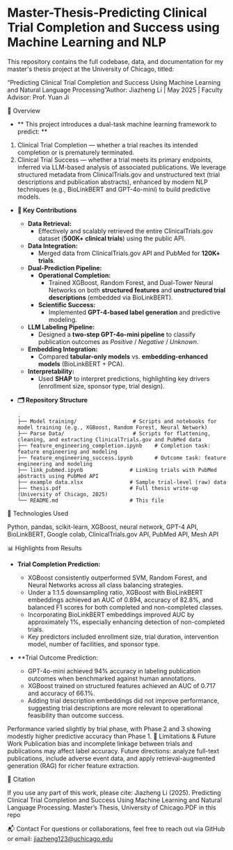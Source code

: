 # Master-Thesis-Predicting Clinical Trial Completion and Success using Machine Learning and NLP

This repository contains the full codebase, data, and documentation for my master's thesis project at the University of Chicago, titled:

“Predicting Clinical Trial Completion and Success Using Machine Learning and Natural Language Processing”Author: Jiazheng Li | May 2025 | Faculty Advisor: Prof. Yuan Ji

📘 Overview

- ** This project introduces a dual-task machine learning framework to predict: **
1. Clinical Trial Completion — whether a trial reaches its intended completion or is prematurely terminated.
2. Clinical Trial Success — whether a trial meets its primary endpoints, inferred via LLM-based analysis of associated publications.
We leverage structured metadata from ClinicalTrials.gov and unstructured text (trial descriptions and publication abstracts), enhanced by modern NLP techniques (e.g., BioLinkBERT and GPT-4o-mini) to build predictive models.

- **🧠 Key Contributions**  
  - **Data Retrieval:**  
    - Effectively and scalably retrieved the entire ClinicalTrials.gov dataset (**500K+ clinical trials**) using the public API.  
  - **Data Integration:**  
    - Merged data from ClinicalTrials.gov API and PubMed for **120K+ trials**.  
  - **Dual-Prediction Pipeline:**  
    - **Operational Completion:**  
      - Trained XGBoost, Random Forest, and Dual-Tower Neural Networks on both **structured features** and **unstructured trial descriptions** (embedded via BioLinkBERT).  
    - **Scientific Success:**  
      - Implemented **GPT-4-based label generation** and predictive modeling.  
  - **LLM Labeling Pipeline:**  
    - Designed a **two-step GPT-4o-mini pipeline** to classify publication outcomes as *Positive* / *Negative* / *Unknown*.  
  - **Embedding Integration:**  
    - Compared **tabular-only models** vs. **embedding-enhanced models** (BioLinkBERT + PCA).  
  - **Interpretability:**  
    - Used **SHAP** to interpret predictions, highlighting key drivers (enrollment size, sponsor type, trial design).  

- **🗂️ Repository Structure**  
  ```
  .
  ├── Model training/                  # Scripts and notebooks for model training (e.g., XGBoost, Random Forest, Neural Network)
  ├── Parse Data/                      # Scripts for flattening, cleaning, and extracting ClinicalTrials.gov and PubMed data
  ├── feature_engineering_completion.ipynb    # Completion task: feature engineering and modeling
  ├── feature_engineering_success.ipynb       # Outcome task: feature engineering and modeling
  ├── link_pubmed.ipynb               # Linking trials with PubMed abstracts using PubMed API
  ├── example data.xlsx               # Sample trial-level (raw) data
  ├── thesis.pdf                      # Full thesis write-up (University of Chicago, 2025)
  └── README.md                       # This file
  ```
🔧 Technologies Used

Python, pandas, scikit-learn, XGBoost, neural network, GPT-4 API, BioLinkBERT, Google colab,
ClinicalTrials.gov API, PubMed API, Mesh API

📊 Highlights from Results
- **Trial Completion Prediction:**
  - XGBoost consistently outperformed SVM, Random Forest, and Neural Networks across all class balancing strategies.
  - Under a 1:1.5 downsampling ratio, XGBoost with BioLinkBERT embeddings achieved an AUC of 0.894, accuracy of 82.8%, and balanced F1 scores for both completed and non-completed classes.
  - Incorporating BioLinkBERT embeddings improved AUC by approximately 1%, especially enhancing detection of non-completed trials.
  - Key predictors included enrollment size, trial duration, intervention model, number of facilities, and sponsor type.
    
- **Trial Outcome Prediction:
  - GPT-4o-mini achieved 94% accuracy in labeling publication outcomes when benchmarked against human annotations.
  - XGBoost trained on structured features achieved an AUC of 0.717 and accuracy of 66.1%.
  - Adding trial description embeddings did not improve performance, suggesting trial descriptions are more relevant to operational feasibility than outcome success.

Performance varied slightly by trial phase, with Phase 2 and 3 showing modestly higher predictive accuracy than Phase 1.
📌 Limitations & Future Work
Publication bias and incomplete linkage between trials and publications may affect label accuracy.
Future directions: analyze full-text publications, include adverse event data, and apply retrieval-augmented generation (RAG) for richer feature extraction.

📌 Citation

If you use any part of this work, please cite:
Jiazheng Li (2025). Predicting Clinical Trial Completion and Success Using Machine Learning and Natural Language Processing. Master’s Thesis, University of Chicago.PDF in this repo

📬 Contact
For questions or collaborations, feel free to reach out via GitHub or email: jiazheng123@uchicago.edu

